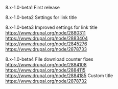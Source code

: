 8.x-1.0-beta1
First release

8.x-1.0-beta2
Settings for link title

8.x-1.0-beta3
Improved settings for link title
https://www.drupal.org/node/2880311
https://www.drupal.org/node/2883404
https://www.drupal.org/node/2845276
https://www.drupal.org/node/2878733

8.x-1.0-beta4
File download counter fixes
https://www.drupal.org/node/2884108
https://www.drupal.org/node/2884115
https://www.drupal.org/node/2884185
Custom title
https://www.drupal.org/node/2878732
